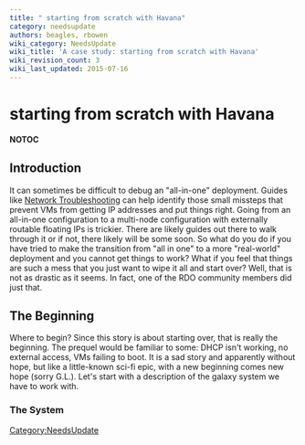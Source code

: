 ```yaml
---
title: " starting from scratch with Havana"
category: needsupdate
authors: beagles, rbowen
wiki_category: NeedsUpdate
wiki_title: 'A case study: starting from scratch with Havana'
wiki_revision_count: 3
wiki_last_updated: 2015-07-16
---
```


#  starting from scratch with Havana

__NOTOC__

## Introduction

It can sometimes be difficult to debug an "all-in-one" deployment. Guides like [Network Troubleshooting](http://docs.openstack.org/trunk/openstack-ops/content/network_troubleshooting.html) can help identify those small missteps that prevent VMs from getting IP addresses and put things right. Going from an all-in-one configuration to a multi-node configuration with externally routable floating IPs is trickier. There are likely guides out there to walk through it or if not, there likely will be some soon. So what do you do if you have tried to make the transition from "all in one" to a more "real-world" deployment and you cannot get things to work? What if you feel that things are such a mess that you just want to wipe it all and start over? Well, that is not as drastic as it seems. In fact, one of the RDO community members did just that.

## The Beginning

Where to begin? Since this story is about starting over, that is really the beginning. The prequel would be familiar to some: DHCP isn't working, no external access, VMs failing to boot. It is a sad story and apparently without hope, but like a little-known sci-fi epic, with a new beginning comes new hope (sorry G.L.). Let's start with a description of the galaxy system we have to work with.

### The System

<Category:NeedsUpdate>
